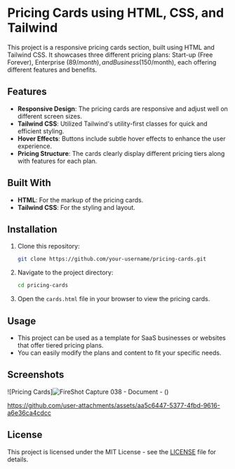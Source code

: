 # Pricing Cards using HTML, CSS, and Tailwind

This project is a responsive pricing cards section, built using HTML and Tailwind CSS. It showcases three different pricing plans: Start-up (Free Forever), Enterprise ($89/month), and Business ($150/month), each offering different features and benefits.

## Features

- **Responsive Design**: The pricing cards are responsive and adjust well on different screen sizes.
- **Tailwind CSS**: Utilized Tailwind's utility-first classes for quick and efficient styling.
- **Hover Effects**: Buttons include subtle hover effects to enhance the user experience.
- **Pricing Structure**: The cards clearly display different pricing tiers along with features for each plan.
  
## Built With

- **HTML**: For the markup of the pricing cards.
- **Tailwind CSS**: For the styling and layout.
  
## Installation

1. Clone this repository:
    ```bash
    git clone https://github.com/your-username/pricing-cards.git
    ```

2. Navigate to the project directory:
    ```bash
    cd pricing-cards
    ```

3. Open the `cards.html` file in your browser to view the pricing cards.

## Usage

- This project can be used as a template for SaaS businesses or websites that offer tiered pricing plans.
- You can easily modify the plans and content to fit your specific needs.

## Screenshots

![Pricing Cards]![FireShot Capture 038 - Document - ](https://github.com/user-attachments/assets/2e7325d0-3e0b-4c0b-af20-b3e19a2a25a2)
()


https://github.com/user-attachments/assets/aa5c6447-5377-4fbd-9616-a6e36ca4cdcc


## License

This project is licensed under the MIT License - see the [LICENSE](LICENSE) file for details.
